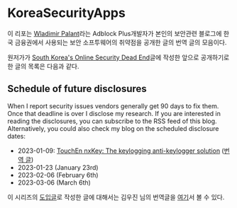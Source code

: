 # KoreaSecurityApps

이 리포는 [Wladimir Palant](https://palant.info/about/)라는 Adblock Plus개발자가 본인의 보안관련 블로그에 한국 금융권에서 사용되는 보안 소프투웨어의 취약점을 공개한 글의 번역 글의 모음이다. 

원저가가 [South Korea's Online Security Dead End](https://palant.info/2023/01/02/south-koreas-online-security-dead-end/)글에 작성한 앞으로 공개하기로 한 글의 목록은 다음과 같다.

## Schedule of future disclosures
When I report security issues vendors generally get 90 days to fix them. Once that deadline is over I disclose my research. If you are interested in reading the disclosures, you can subscribe to the RSS feed of this blog. Alternatively, you could also check my blog on the scheduled disclosure dates:

- 2023-01-09: [TouchEn nxKey: The keylogging anti-keylogger solution](https://palant.info/2023/01/09/touchen-nxkey-the-keylogging-anti-keylogger-solution/) ([번역 글](https://github.com/alanleedev/KoreaSecurityApps/blob/main/01_touchen_nxkey.md))
- 2023-01-23 (January 23rd)
- 2023-02-06 (February 6th)
- 2023-03-06 (March 6th)

이 시리즈의 [도입글](https://palant.info/2023/01/02/south-koreas-online-security-dead-end/)로 작성한 글에 대해서는 김우진 님의 번역글을 [여기](https://www.woojinkim.org/wiki/spaces/me/pages/733085820/South+Korea+s+online+security+dead+end)서 볼 수 있다.
